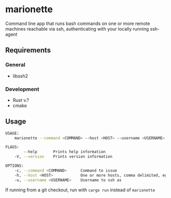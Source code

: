 # marionette
Command line app that runs bash commands on one or more remote machines reachable via ssh, authenticating with your locally running ssh-agent

## Requirements

### General
- libssh2

### Development
- Rust v.?
- cmake

## Usage

```bash
USAGE:
    marionette --command <COMMAND> --host <HOST> --username <USERNAME>

FLAGS:
        --help       Prints help information
    -V, --version    Prints version information

OPTIONS:
    -c, --command <COMMAND>      Command to issue
    -h, --host <HOST>            One or more hosts, comma delimited, eg: server1.com:22,server2.com:22
    -u, --username <USERNAME>    Username to ssh as 
```

If running from a git checkout, run with `cargo run` instead of `marionette`
